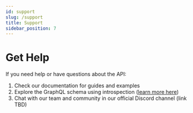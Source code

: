 ```yaml
---
id: support
slug: /support
title: Support
sidebar_position: 7
---
```


# Get Help

If you need help or have questions about the API:

1. Check our documentation for guides and examples
2. Explore the GraphQL schema using introspection ([learn more here](./quick-start#tools-and-resources))
3. Chat with our team and community in our official Discord channel (link TBD)
